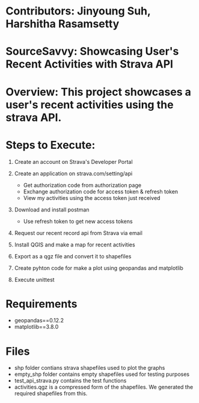 # Contributors: Jinyoung Suh, Harshitha Rasamsetty

# SourceSavvy: Showcasing User's Recent Activities with Strava API

# Overview: This project showcases a user's recent activities using the strava API. 

# Steps to Execute:
  1. Create an account on Strava's Developer Portal
     
  2. Create an application on strava.com/setting/api
     - Get authorization code from authorization page
     - Exchange authorization code for access token & refresh token
     - View my activities using the access token just received
       
  3. Download and install postman
     - Use refresh token to get new access tokens
       
  4. Request our recent record api from Strava via email
     
  5. Install QGIS and make a map for recent activities
     
  6. Export as a qgz file and convert it to shapefiles
      
  7. Create pyhton code for make a plot using geopandas and matplotlib
      
  8. Execute unittest


# Requirements
- geopandas==0.12.2
- matplotlib==3.8.0

# Files
- shp folder contians strava shapefiles used to plot the graphs
- empty_shp folder contains empty shapefiles used for testing purposes
- test_api_strava.py contains the test functions
- activities.qgz is a compressed form of the shapefiles. We generated the required shapefiles from this.
